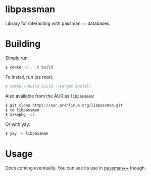 # libpassman
Library for interacting with passman++ databases.

# Building
Simply run:
```bash
$ cmake -S . -B build
```

To install, run (as root):
```bash
# cmake --build build --target install
```

Also available from the AUR as `libpassman`:
```bash
$ git clone https://aur.archlinux.org/libpassman.git
$ cd libpassman
$ makepkg -si
```

Or with yay:
```bash
$ yay -S libpassman
```

# Usage
Docs coming eventually. You can see its use in [passman++](https://github.com/binex-dsk/passmanpp) though.
